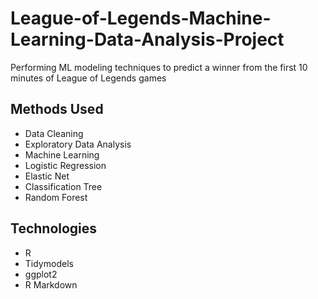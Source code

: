 # League-of-Legends-Machine-Learning-Data-Analysis-Project
Performing ML modeling techniques to predict a winner from the first 10 minutes of League of Legends games

## Methods Used

* Data Cleaning
* Exploratory Data Analysis
* Machine Learning
* Logistic Regression
* Elastic Net
* Classification Tree
* Random Forest

## Technologies

* R
* Tidymodels
* ggplot2
* R Markdown
